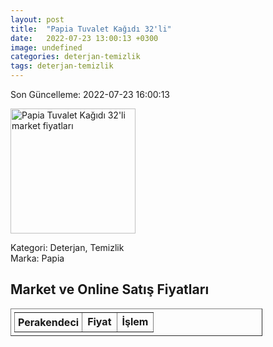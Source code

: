 ```yaml
---
layout: post
title:  "Papia Tuvalet Kağıdı 32'li"
date:   2022-07-23 13:00:13 +0300
image: undefined
categories: deterjan-temizlik
tags: deterjan-temizlik
---
```


Son Güncelleme: 2022-07-23 16:00:13

<img src="undefined" width="200" alt="Papia Tuvalet Kağıdı 32'li market fiyatları" />

Kategori: Deterjan, Temizlik
<br />
Marka: Papia

<h2>Market ve Online Satış Fiyatları</h2>

<table border="1" style="padding: 5px;width:80%;">
  <tr>
    <td style="padding: 5px;"><strong>Perakendeci</strong></td>
    <td><strong>Fiyat</strong></td>
    <td><strong>İşlem</strong></td>
  </tr>
  
</table>
